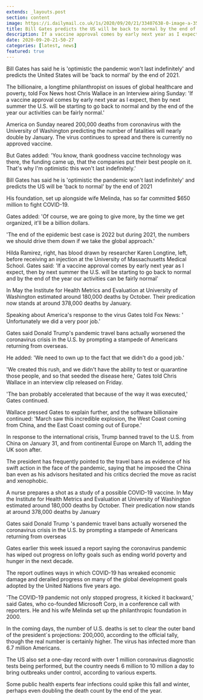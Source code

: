 ```yaml
---
extends: _layouts.post
section: content
image: https://i.dailymail.co.uk/1s/2020/09/20/21/33407638-0-image-a-35_1600632591681.jpg 
title: Bill Gates predicts the US will be back to normal by the end of 2021 
description: If a vaccine approval comes by early next year as I expect, then by next summer the U.S. will be starting to go back to normal Gates told Fox News in an interview aired Sunday. 
date: 2020-09-20-21-50-27 
categories: [latest, news] 
featured: true 
--- 
```

Bill Gates has said he is 'optimistic the pandemic won't last indefinitely' and predicts the United States will be 'back to normal' by the end of 2021. 

The billionaire, a longtime philanthropist on issues of global healthcare and poverty, told Fox News host Chris Wallace in an Interview airing Sunday: 'If a vaccine approval comes by early next year as I expect, then by next summer the U.S. will be starting to go back to normal and by the end of the year our activities can be fairly normal.'

America on Sunday neared 200,000 deaths from coronavirus with the University of Washington predicting the number of fatalities will nearly double by January. The virus continues to spread and there is currently no approved vaccine.

But Gates added: 'You know, thank goodness vaccine technology was there, the funding came up, that the companies put their best people on it. That's why I'm optimistic this won't last indefinitely.'

Bill Gates has said he is 'optimistic the pandemic won't last indefinitely' and predicts the US will be 'back to normal' by the end of 2021

His foundation, set up alongside wife Melinda, has so far committed $650 million to fight COVID-19. 

Gates added: 'Of course, we are going to give more, by the time we get organized, it'll be a billion dollars.

'The end of the epidemic best case is 2022 but during 2021, the numbers we should drive them down if we take the global approach.'  

Hilda Ramirez, right, has blood drawn by researcher Karen Longtine, left, before receiving an injection at the University of Massachusetts Medical School. Gates said: 'If a vaccine approval comes by early next year as I expect, then by next summer the U.S. will be starting to go back to normal and by the end of the year our activities can be fairly normal'

In May the Institute for Health Metrics and Evaluation at University of Washington estimated around 180,000 deaths by October. Their predication now stands at around 378,000 deaths by January. 

Speaking about America's response to the virus Gates told Fox News: ' Unfortunately we did a very poor job.' 

 Gates said Donald Trump's pandemic travel bans actually worsened the coronavirus crisis in the U.S. by prompting a stampede of Americans returning from overseas. 

He added: 'We need to own up to the fact that we didn't do a good job.'  

'We created this rush, and we didn't have the ability to test or quarantine those people, and so that seeded the disease here,' Gates told Chris Wallace in an interview clip released on Friday.

'The ban probably accelerated that because of the way it was executed,' Gates continued.

Wallace pressed Gates to explain further, and the software billionaire continued: 'March saw this incredible explosion, the West Coast coming from China, and the East Coast coming out of Europe.'  

In response to the international crisis, Trump banned travel to the U.S. from China on January 31, and from continental Europe on March 11, adding the UK soon after.

The president has frequently pointed to the travel bans as evidence of his swift action in the face of the pandemic, saying that he imposed the China ban even as his advisors hesitated and his critics decried the move as racist and xenophobic.

A nurse prepares a shot as a study of a possible COVID-19 vaccine. In May the Institute for Health Metrics and Evaluation at University of Washington estimated around 180,000 deaths by October. Their predication now stands at around 378,000 deaths by January

Gates said Donald Trump 's pandemic travel bans actually worsened the coronavirus crisis in the U.S. by prompting a stampede of Americans returning from overseas

Gates earlier this week issued a report saying the coronavirus pandemic has wiped out progress on lofty goals such as ending world poverty and hunger in the next decade.  

The report outlines ways in which COVID-19 has wreaked economic damage and derailed progress on many of the global development goals adopted by the United Nations five years ago.

'The COVID-19 pandemic not only stopped progress, it kicked it backward,' said Gates, who co-founded Microsoft Corp, in a conference call with reporters. He and his wife Melinda set up the philanthropic foundation in 2000. 

In the coming days, the number of U.S. deaths is set to clear the outer band of the president´s projections: 200,000, according to the official tally, though the real number is certainly higher. The virus has infected more than 6.7 million Americans. 

The US also set a one-day record with over 1 million coronavirus diagnostic tests being performed, but the country needs 6 million to 10 million a day to bring outbreaks under control, according to various experts. 

Some public health experts fear infections could spike this fall and winter, perhaps even doubling the death count by the end of the year.  

